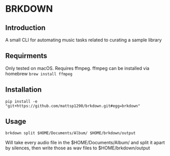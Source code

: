 # BRKDOWN
## Introduction
A small CLI for automating music tasks related to curating a sample library

## Requirments
Only tested on macOS. Requires ffmpeg. ffmpeg can be installed via homebrew 
`brew install ffmpeg`


## Installation
`pip install -e "git+https://github.com/mattsp1290/brkdown.git#egg=brkdown"`

## Usage
`brkdown split $HOME/Documents/Album/ $HOME/brkdown/output`

Will take every audio file in the $HOME/Documents/Album/ and split it apart by silences, then write those as wav files to $HOME/brkdown/output